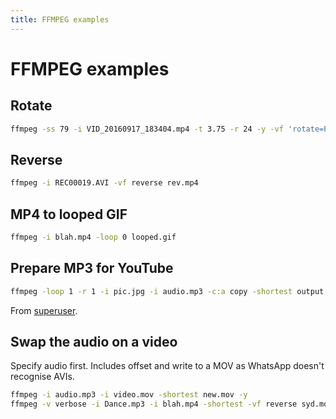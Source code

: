 ```yaml
---
title: FFMPEG examples
---
```


# FFMPEG examples
## Rotate

```bash
ffmpeg -ss 79 -i VID_20160917_183404.mp4 -t 3.75 -r 24 -y -vf 'rotate=PI' hs.gif
```

## Reverse

```bash
ffmpeg -i REC00019.AVI -vf reverse rev.mp4
```

## MP4 to looped GIF

```bash
ffmpeg -i blah.mp4 -loop 0 looped.gif
```

## Prepare MP3 for YouTube

```bash
ffmpeg -loop 1 -r 1 -i pic.jpg -i audio.mp3 -c:a copy -shortest output.avi
```

From [superuser](http://superuser.com/questions/700419/how-to-convert-mp3-to-youtube-allowed-video-format).

## Swap the audio on a video
Specify audio first. Includes offset and write to a MOV as WhatsApp doesn't recognise AVIs.

```bash
ffmpeg -i audio.mp3 -i video.mov -shortest new.mov -y
ffmpeg -v verbose -i Dance.mp3 -i blah.mp4 -shortest -vf reverse syd.mov -y
```
